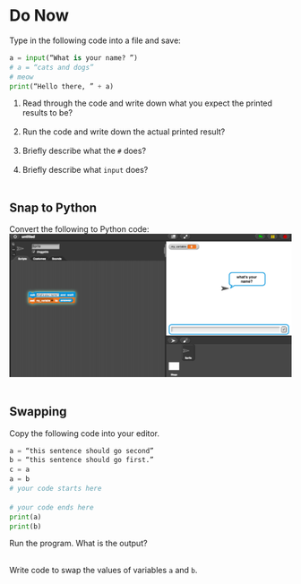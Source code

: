 # Do Now
Type in the following code into a file and save: 

```python
a = input(“What is your name? ”)
# a = “cats and dogs”
# meow
print(“Hello there, ” + a)
```

1. Read through the code and write down what you expect the printed results to be?
<br><br>
2. Run the code and write down the actual printed result?
<br><br>
3. Briefly describe what the `#` does? 
<br><br>
4. Briefly describe what `input` does?
<br><br>

## Snap to Python
Convert the following to Python code:
![Snap Input](snap_input.png)
<br>
<br>

## Swapping
Copy the following code into your editor. 

```python
a = “this sentence should go second”
b = “this sentence should go first.”  
c = a 
a = b 
# your code starts here

# your code ends here
print(a)
print(b)
```

Run the program. What is the output? 
<br><br>

Write code to swap the values of variables `a` and `b`.
